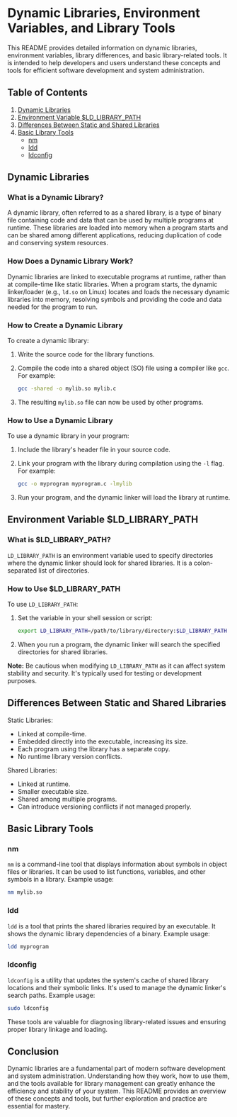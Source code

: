# Dynamic Libraries, Environment Variables, and Library Tools

This README provides detailed information on dynamic libraries, environment variables, library differences, and basic library-related tools. It is intended to help developers and users understand these concepts and tools for efficient software development and system administration.

## Table of Contents

1. [Dynamic Libraries](#dynamic-libraries)
2. [Environment Variable $LD_LIBRARY_PATH](#environment-variable-ld_library_path)
3. [Differences Between Static and Shared Libraries](#differences-between-static-and-shared-libraries)
4. [Basic Library Tools](#basic-library-tools)
    - [nm](#nm)
    - [ldd](#ldd)
    - [ldconfig](#ldconfig)

## Dynamic Libraries

### What is a Dynamic Library?

A dynamic library, often referred to as a shared library, is a type of binary file containing code and data that can be used by multiple programs at runtime. These libraries are loaded into memory when a program starts and can be shared among different applications, reducing duplication of code and conserving system resources.

### How Does a Dynamic Library Work?

Dynamic libraries are linked to executable programs at runtime, rather than at compile-time like static libraries. When a program starts, the dynamic linker/loader (e.g., `ld.so` on Linux) locates and loads the necessary dynamic libraries into memory, resolving symbols and providing the code and data needed for the program to run.

### How to Create a Dynamic Library

To create a dynamic library:

1. Write the source code for the library functions.
2. Compile the code into a shared object (SO) file using a compiler like `gcc`. For example:

   ```bash
   gcc -shared -o mylib.so mylib.c
   ```

3. The resulting `mylib.so` file can now be used by other programs.

### How to Use a Dynamic Library

To use a dynamic library in your program:

1. Include the library's header file in your source code.
2. Link your program with the library during compilation using the `-l` flag. For example:

   ```bash
   gcc -o myprogram myprogram.c -lmylib
   ```

3. Run your program, and the dynamic linker will load the library at runtime.

## Environment Variable $LD_LIBRARY_PATH

### What is $LD_LIBRARY_PATH?

`LD_LIBRARY_PATH` is an environment variable used to specify directories where the dynamic linker should look for shared libraries. It is a colon-separated list of directories.

### How to Use $LD_LIBRARY_PATH

To use `LD_LIBRARY_PATH`:

1. Set the variable in your shell session or script:

   ```bash
   export LD_LIBRARY_PATH=/path/to/library/directory:$LD_LIBRARY_PATH
   ```

2. When you run a program, the dynamic linker will search the specified directories for shared libraries.

**Note:** Be cautious when modifying `LD_LIBRARY_PATH` as it can affect system stability and security. It's typically used for testing or development purposes.

## Differences Between Static and Shared Libraries

Static Libraries:
- Linked at compile-time.
- Embedded directly into the executable, increasing its size.
- Each program using the library has a separate copy.
- No runtime library version conflicts.

Shared Libraries:
- Linked at runtime.
- Smaller executable size.
- Shared among multiple programs.
- Can introduce versioning conflicts if not managed properly.

## Basic Library Tools

### nm

`nm` is a command-line tool that displays information about symbols in object files or libraries. It can be used to list functions, variables, and other symbols in a library. Example usage:

```bash
nm mylib.so
```

### ldd

`ldd` is a tool that prints the shared libraries required by an executable. It shows the dynamic library dependencies of a binary. Example usage:

```bash
ldd myprogram
```

### ldconfig

`ldconfig` is a utility that updates the system's cache of shared library locations and their symbolic links. It's used to manage the dynamic linker's search paths. Example usage:

```bash
sudo ldconfig
```

These tools are valuable for diagnosing library-related issues and ensuring proper library linkage and loading.

## Conclusion

Dynamic libraries are a fundamental part of modern software development and system administration. Understanding how they work, how to use them, and the tools available for library management can greatly enhance the efficiency and stability of your system. This README provides an overview of these concepts and tools, but further exploration and practice are essential for mastery.

